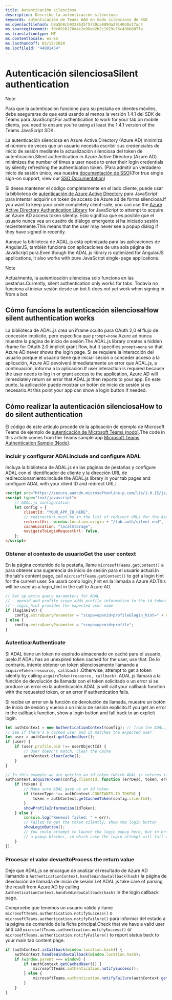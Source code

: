 ```yaml
---
title: Autenticación silenciosa
description: Describe la autenticación silenciosa
keywords: autenticación de Teams AAD en modo silencioso de SSO
ms.openlocfilehash: b8a5b8cb9328635f5730ca089da29140d0a17ac4
ms.sourcegitcommit: fdcd91b270d4c2e98ab2b2c1029c76c49bb807fa
ms.translationtype: MT
ms.contentlocale: es-ES
ms.lasthandoff: 03/13/2020
ms.locfileid: "44801454"
---
```

# <a name="silent-authentication"></a><span data-ttu-id="fd036-104">Autenticación silenciosa</span><span class="sxs-lookup"><span data-stu-id="fd036-104">Silent authentication</span></span>

> [!NOTE]
> <span data-ttu-id="fd036-105">Para que la autenticación funcione para su pestaña en clientes móviles, debe asegurarse de que está usando al menos la versión 1.4.1 del SDK de Teams para JavaScript.</span><span class="sxs-lookup"><span data-stu-id="fd036-105">For authentication to work for your tab on mobile clients, you need to ensure you're using at least the 1.4.1 version of the Teams JavaScript SDK.</span></span>

<span data-ttu-id="fd036-106">La autenticación silenciosa en Azure Active Directory (Azure AD) minimiza el número de veces que un usuario necesita escribir sus credenciales de inicio de sesión mediante la actualización silenciosa del token de autenticación.</span><span class="sxs-lookup"><span data-stu-id="fd036-106">Silent authentication in Azure Active Directory (Azure AD) minimizes the number of times a user needs to enter their login credentials by silently refreshing the authentication token.</span></span> <span data-ttu-id="fd036-107">(Para admitir un verdadero inicio de sesión único, vea nuestra [documentación de SSO](~/tabs/how-to/authentication/auth-aad-sso.md))</span><span class="sxs-lookup"><span data-stu-id="fd036-107">(For true single sign-on support, view our [SSO Documentation](~/tabs/how-to/authentication/auth-aad-sso.md))</span></span>

<span data-ttu-id="fd036-108">Si desea mantener el código completamente en el lado cliente, puede usar la biblioteca de [autenticación de Azure Active Directory](/azure/active-directory/develop/active-directory-authentication-libraries) para JavaScript para intentar adquirir un token de acceso de Azure ad de forma silenciosa.</span><span class="sxs-lookup"><span data-stu-id="fd036-108">If you want to keep your code completely client-side, you can use the [Azure Active Directory Authentication Library](/azure/active-directory/develop/active-directory-authentication-libraries) for JavaScript to attempt to acquire an Azure AD access token silently.</span></span> <span data-ttu-id="fd036-109">Esto significa que es posible que el usuario nunca vea un cuadro de diálogo emergente si ha iniciado sesión recientemente.</span><span class="sxs-lookup"><span data-stu-id="fd036-109">This means that the user may never see a popup dialog if they have signed in recently.</span></span>

<span data-ttu-id="fd036-110">Aunque la biblioteca de ADAL.js está optimizada para las aplicaciones de AngularJS, también funciona con aplicaciones de una sola página de JavaScript pura.</span><span class="sxs-lookup"><span data-stu-id="fd036-110">Even though the ADAL.js library is optimized for AngularJS applications, it also works with pure JavaScript single-page applications.</span></span>

> [!NOTE]
> <span data-ttu-id="fd036-111">Actualmente, la autenticación silenciosa solo funciona en las pestañas.</span><span class="sxs-lookup"><span data-stu-id="fd036-111">Currently, silent authentication only works for tabs.</span></span> <span data-ttu-id="fd036-112">Todavía no funciona al iniciar sesión desde un bot.</span><span class="sxs-lookup"><span data-stu-id="fd036-112">It does not yet work when signing in from a bot.</span></span>

## <a name="how-silent-authentication-works"></a><span data-ttu-id="fd036-113">Cómo funciona la autenticación silenciosa</span><span class="sxs-lookup"><span data-stu-id="fd036-113">How silent authentication works</span></span>

<span data-ttu-id="fd036-114">La biblioteca de ADAL.js crea un iframe oculto para OAuth 2,0 el flujo de concesión implícito, pero especifica que `prompt=none` Azure ad nunca muestre la página de inicio de sesión.</span><span class="sxs-lookup"><span data-stu-id="fd036-114">The ADAL.js library creates a hidden iframe for OAuth 2.0 implicit grant flow, but it specifies `prompt=none` so that Azure AD never shows the login page.</span></span> <span data-ttu-id="fd036-115">Si se requiere la interacción del usuario porque el usuario tiene que iniciar sesión o conceder acceso a la aplicación, Azure AD devolverá inmediatamente un error que ADAL.js, a continuación, informa a la aplicación.</span><span class="sxs-lookup"><span data-stu-id="fd036-115">If user interaction is required because the user needs to log in or grant access to the application, Azure AD will immediately return an error that ADAL.js then reports to your app.</span></span> <span data-ttu-id="fd036-116">En este punto, la aplicación puede mostrar un botón de inicio de sesión si es necesario.</span><span class="sxs-lookup"><span data-stu-id="fd036-116">At this point your app can show a login button if needed.</span></span>

## <a name="how-to-do-silent-authentication"></a><span data-ttu-id="fd036-117">Cómo realizar la autenticación silenciosa</span><span class="sxs-lookup"><span data-stu-id="fd036-117">How to do silent authentication</span></span>

<span data-ttu-id="fd036-118">El código de este artículo procede de la aplicación de ejemplo de Microsoft Teams de ejemplo de [autenticación de Microsoft Teams (nodo)](https://github.com/OfficeDev/microsoft-teams-sample-complete-node).</span><span class="sxs-lookup"><span data-stu-id="fd036-118">The code in this article comes from the Teams sample app [Microsoft Teams Authentication Sample (Node)](https://github.com/OfficeDev/microsoft-teams-sample-complete-node).</span></span>

### <a name="include-and-configure-adal"></a><span data-ttu-id="fd036-119">incluir y configurar ADAL</span><span class="sxs-lookup"><span data-stu-id="fd036-119">include and configure ADAL</span></span>

<span data-ttu-id="fd036-120">Incluya la biblioteca de ADAL.js en las páginas de pestañas y configure ADAL con el identificador de cliente y la dirección URL de redireccionamiento:</span><span class="sxs-lookup"><span data-stu-id="fd036-120">Include the ADAL.js library in your tab pages and configure ADAL with your client ID and redirect URL:</span></span>

```html
<script src="https://secure.aadcdn.microsoftonline-p.com/lib/1.0.15/js/adal.min.js" integrity="sha384-lIk8T3uMxKqXQVVfFbiw0K/Nq+kt1P3NtGt/pNexiDby2rKU6xnDY8p16gIwKqgI" crossorigin="anonymous"></script>
<script type="text/javascript">
    // ADAL.js configuration
    let config = {
        clientId: "YOUR_APP_ID_HERE",
        // redirectUri must be in the list of redirect URLs for the Azure AD app
        redirectUri: window.location.origin + "/tab-auth/silent-end",
        cacheLocation: "localStorage",
        navigateToLoginRequestUrl: false,
    };
</script>
```

### <a name="get-the-user-context"></a><span data-ttu-id="fd036-121">Obtener el contexto de usuario</span><span class="sxs-lookup"><span data-stu-id="fd036-121">Get the user context</span></span>

<span data-ttu-id="fd036-122">En la página contenido de la pestaña, llame `microsoftTeams.getContext()` a para obtener una sugerencia de inicio de sesión para el usuario actual.</span><span class="sxs-lookup"><span data-stu-id="fd036-122">In the tab's content page, call `microsoftTeams.getContext()` to get a login hint for the current user.</span></span> <span data-ttu-id="fd036-123">Se usará como login_hint en la llamada a Azure AD.</span><span class="sxs-lookup"><span data-stu-id="fd036-123">This will be used as a login_hint in the call to Azure AD.</span></span>

```javascript
// Set up extra query parameters for ADAL
// - openid and profile scope adds profile information to the id_token
// - login_hint provides the expected user name
if (loginHint) {
    config.extraQueryParameter = "scope=openid+profile&login_hint=" + encodeURIComponent(loginHint);
} else {
    config.extraQueryParameter = "scope=openid+profile";
}
```

### <a name="authenticate"></a><span data-ttu-id="fd036-124">Autenticar</span><span class="sxs-lookup"><span data-stu-id="fd036-124">Authenticate</span></span>

<span data-ttu-id="fd036-125">Si ADAL tiene un token no expirado almacenado en caché para el usuario, úselo.</span><span class="sxs-lookup"><span data-stu-id="fd036-125">If ADAL has an unexpired token cached for the user, use that.</span></span> <span data-ttu-id="fd036-126">De lo contrario, intente obtener un token silenciosamente llamando a `acquireToken(resource, callback)` .</span><span class="sxs-lookup"><span data-stu-id="fd036-126">Otherwise, attempt to get a token silently by calling `acquireToken(resource, callback)`.</span></span> <span data-ttu-id="fd036-127">ADAL.js llamará a la función de devolución de llamada con el token solicitado o un error si se produce un error en la autenticación.</span><span class="sxs-lookup"><span data-stu-id="fd036-127">ADAL.js will call your callback function with the requested token, or an error if authentication fails.</span></span>

<span data-ttu-id="fd036-128">Si recibe un error en la función de devolución de llamada, muestre un botón de inicio de sesión y vuelva a un inicio de sesión explícito.</span><span class="sxs-lookup"><span data-stu-id="fd036-128">If you get an error in the callback function, show a login button and fall back to an explicit login.</span></span>

```javascript
let authContext = new AuthenticationContext(config); // from the ADAL.js library
// See if there's a cached user and it matches the expected user
let user = authContext.getCachedUser();
if (user) {
    if (user.profile.oid !== userObjectId) {
        // User doesn't match, clear the cache
        authContext.clearCache();
    }
}

// In this example we are getting an id token (which ADAL.js returns if we ask for resource = clientId)
authContext.acquireToken(config.clientId, function (errDesc, token, err, tokenType) {
    if (token) {
        // Make sure ADAL gave us an id token
        if (tokenType !== authContext.CONSTANTS.ID_TOKEN) {
            token = authContext.getCachedToken(config.clientId);
        }
        showProfileInformation(idToken);
    } else {
        console.log("Renewal failed: " + err);
        // Failed to get the token silently; show the login button
        showLoginButton();
        // You could attempt to launch the login popup here, but in browsers this could be blocked by
        // a popup blocker, in which case the login attempt will fail with the reason FailedToOpenWindow.
    }
});
```

### <a name="process-the-return-value"></a><span data-ttu-id="fd036-129">Procesar el valor devuelto</span><span class="sxs-lookup"><span data-stu-id="fd036-129">Process the return value</span></span>

<span data-ttu-id="fd036-130">Deje que ADAL.js se encargue de analizar el resultado de Azure AD llamando a `AuthenticationContext.handleWindowCallback(hash)` la página de devolución de llamada de inicio de sesión.</span><span class="sxs-lookup"><span data-stu-id="fd036-130">Let ADAL.js take care of parsing the result from Azure AD by calling `AuthenticationContext.handleWindowCallback(hash)` in the login callback page.</span></span>

<span data-ttu-id="fd036-131">Compruebe que tenemos un usuario válido y llame `microsoftTeams.authentication.notifySuccess()` o `microsoftTeams.authentication.notifyFailure()` para informar del estado a la página de contenido de la ficha principal.</span><span class="sxs-lookup"><span data-stu-id="fd036-131">Check that we have a valid user and call `microsoftTeams.authentication.notifySuccess()` or `microsoftTeams.authentication.notifyFailure()` to report status back to your main tab content page.</span></span>

```javascript
if (authContext.isCallback(window.location.hash)) {
    authContext.handleWindowCallback(window.location.hash);
    if (window.parent === window) {
        if (authContext.getCachedUser()) {
            microsoftTeams.authentication.notifySuccess();
        } else {
            microsoftTeams.authentication.notifyFailure(authContext.getLoginError());
        }
    }
}
```
